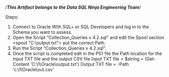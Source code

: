 /***This Artifact belongs to the Data SQL Ninja Engineering Team***/

Steps:
1)	Connect to Oracle With SQL+ or SQL Developers and log in to the Schema you want to assess.
2)	Open the Script “Collection_Queries v 4.2.sql” and edit the Spool section <spool "C:\output.txt"> put the correct Path.
3)	Run the Script “Collection_Queries v 4.2.sql”.
4)	Once the script is completed edit in the PS1 file the Path location for the input TXT file and the output CSV file
	Input TXT file = $string = (Get-Content 'C:\1\Oracle\output.txt')
	Output TXT file = -Path 'c:\1\Oracle\out.csv'  